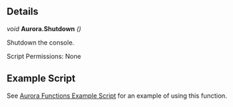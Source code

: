 ## Details

_void_ **Aurora.Shutdown** _()_

Shutdown the console.

Script Permissions: None

## Example Script

See [Aurora Functions Example Script](./example-scripts/ExampleAuroraFunctions/Main.lua) for an example of using this function.
